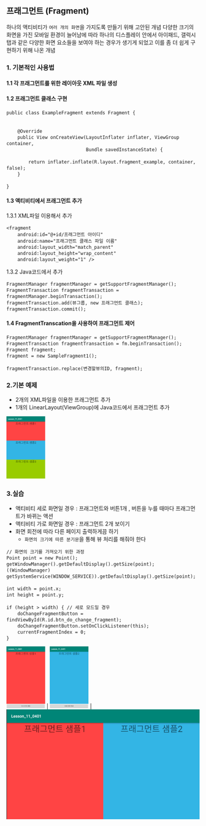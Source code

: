 
## 프래그먼트 (Fragment)
하나의 액티비티가 `여러 개의 화면`을 가지도록 만들기 위해 고안된 개념
다양한 크기의 화면을 가진 모바일 환경이 늘어남에 따라 하나의 디스플레이 안에서 아이패드, 갤럭시 탭과 같은 다양한 화면 요소들을 보여야 하는 경우가 생기게 되었고 이를 좀 더 쉽게 구현하기 위해 나온 개념

### 1. 기본적인 사용법
#### 1.1 각 프래그먼트를 위한 레이아웃 XML 파일 생성

#### 1.2 프래그먼트 클래스 구현
```
public class ExampleFragment extends Fragment {


    @Override
    public View onCreateView(LayoutInflater inflater, ViewGroup container,
                             Bundle savedInstanceState) {

        return inflater.inflate(R.layout.fragment_example, container, false);
    }

}
```

#### 1.3 액티비티에서 프래그먼트 추가

1.3.1 XML파일 이용해서 추가
```
<fragment
    android:id="@+id/프래그먼트 아이디"
    android:name="프래그먼트 클래스 파일 이름"
    android:layout_width="match_parent"
    android:layout_height="wrap_content"
    android:layout_weight="1" />
```
1.3.2 Java코드에서 추가
```
FragmentManager fragmentManager = getSupportFragmentManager();
FragmentTransaction fragmentTransaction = fragmentManager.beginTransaction();
fragmentTransaction.add(뷰그룹, new 프래그먼트 클래스);
fragmentTransaction.commit();
```

#### 1.4 FragmentTranscation을 사용하여 프래그먼트 제어
```
FragmentManager fragmentManager = getSupportFragmentManager();
FragmentTransaction fragmentTransaction = fm.beginTransaction();
Fragment fragment;
fragment = new SampleFragment1();

fragmentTransaction.replace(변경할뷰의ID, fragment);
```

### 2.기본 예제 
- 2개의 XML파일을 이용한 프래그먼트 추가
- 1개의 LinearLayout(ViewGroup)에 Java코드에서 프래그먼트 추가

 <img src="https://github.com/hyejin830/Android_Daily_Study/blob/master/Day11/images/1.png" width="20%"></img>

### 3.실습 
 * 액티비티 세로 화면일 경우 : 프래그먼트와 버튼1개 , 버튼을 누를 때마다 프래그먼트가 바뀌는 액션
 * 액티비티 가로 화면일 경우 : 프래그먼트 2개 보이기
 * 화면 회전에 따라 다른 페이지 출력하게끔 하기
   - `화면의 크기에 따른 분기문`을 통해 뷰 처리를 해줘야 한다

```
// 화면의 크기를 가져오기 위한 과정
Point point = new Point();
getWindowManager().getDefaultDisplay().getSize(point);
((WindowManager) getSystemService(WINDOW_SERVICE)).getDefaultDisplay().getSize(point);

int width = point.x;
int height = point.y;

if (height > width) { // 세로 모드일 경우 
    doChangeFragmentButton = findViewById(R.id.btn_do_change_fragment);
    doChangeFragmentButton.setOnClickListener(this);
    currentFragmentIndex = 0;
}
```

 <img src="https://github.com/hyejin830/Android_Daily_Study/blob/master/Day11/images/2.png" width="20%"></img> |  <img src="https://github.com/hyejin830/Android_Daily_Study/blob/master/Day11/images/3.png" width="20%"></img> | <img src="https://github.com/hyejin830/Android_Daily_Study/blob/master/Day11/images/4.png"></img> 

